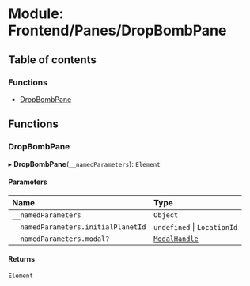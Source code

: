 # Module: Frontend/Panes/DropBombPane

## Table of contents

### Functions

- [DropBombPane](Frontend_Panes_DropBombPane.md#dropbombpane)

## Functions

### DropBombPane

▸ **DropBombPane**(`__namedParameters`): `Element`

#### Parameters

| Name                                | Type                                                                   |
| :---------------------------------- | :--------------------------------------------------------------------- |
| `__namedParameters`                 | `Object`                                                               |
| `__namedParameters.initialPlanetId` | `undefined` \| `LocationId`                                            |
| `__namedParameters.modal?`          | [`ModalHandle`](../interfaces/Frontend_Views_ModalPane.ModalHandle.md) |

#### Returns

`Element`
